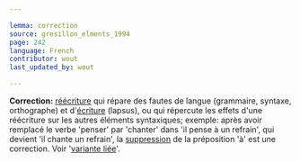 ```yaml
---

lemma: correction
source: gresillon_elments_1994
page: 242
language: French
contributor: wout
last_updated_by: wout

---
```


**Correction:** [réécriture](rewriting.html) qui répare des fautes de langue (grammaire, syntaxe, orthographe) et d'[écriture](writingProcess.html) (lapsus), ou qui répercute les effets d'une réécriture sur les autres éléments syntaxiques; exemple: après avoir remplacé le verbe 'penser' par 'chanter' dans 'il pense à un refrain', qui devient 'il chante un refrain', la [suppression](elimination.html) de la préposition 'à' est une correction. Voir '[variante liée](variantDependent.html)'.
